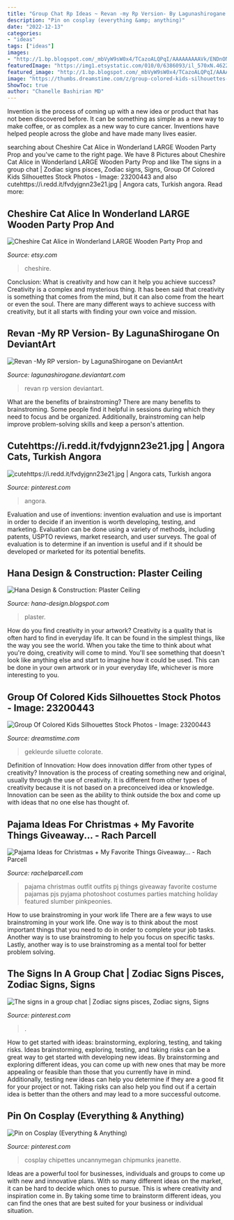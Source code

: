 ```yaml
---
title: "Group Chat Rp Ideas ~ Revan -my Rp Version- By Lagunashirogane On Deviantart"
description: "Pin on cosplay (everything &amp; anything)"
date: "2022-12-13"
categories:
- "ideas"
tags: ["ideas"]
images:
- "http://1.bp.blogspot.com/_mbVyW9sW0x4/TCazoALQPqI/AAAAAAAAAVk/ENDnON4ISk8/s1600/DSC03970.JPG"
featuredImage: "https://img1.etsystatic.com/010/0/6386093/il_570xN.462291283_p1ja.jpg"
featured_image: "http://1.bp.blogspot.com/_mbVyW9sW0x4/TCazoALQPqI/AAAAAAAAAVk/ENDnON4ISk8/s1600/DSC03970.JPG"
image: "https://thumbs.dreamstime.com/z/group-colored-kids-silhouettes-23200443.jpg"
ShowToc: true
author: "Chanelle Bashirian MD"
---
```



Invention is the process of coming up with a new idea or product that has not been discovered before. It can be something as simple as a new way to make coffee, or as complex as a new way to cure cancer. Inventions have helped people across the globe and have made many lives easier.

	

		
searching about Cheshire Cat Alice in Wonderland LARGE Wooden Party Prop and you've came to the right page. We have 8 Pictures about Cheshire Cat Alice in Wonderland LARGE Wooden Party Prop and like The signs in a group chat | Zodiac signs pisces, Zodiac signs, Signs, Group Of Colored Kids Silhouettes Stock Photos - Image: 23200443 and also cutehttps://i.redd.it/fvdyjgnn23e21.jpg | Angora cats, Turkish angora. Read more:
		
    
## Cheshire Cat Alice In Wonderland LARGE Wooden Party Prop And

<img loading=lazy src="https://img1.etsystatic.com/010/0/6386093/il_570xN.462291283_p1ja.jpg" onerror="this.onerror=null;this.src='https://tse4.mm.bing.net/th?id=OIP.BXJv1lPg4ojmCQIdgIZSmwHaJ4&amp;pid=15.1';" alt="Cheshire Cat Alice in Wonderland LARGE Wooden Party Prop and">

_Source: etsy.com_

>cheshire. 

	

Conclusion: What is creativity and how can it help you achieve success?
Creativity is a complex and mysterious thing. It has been said that creativity is something that comes from the mind, but it can also come from the heart or even the soul. There are many different ways to achieve success with creativity, but it all starts with finding your own voice and mission.

    
## Revan -My RP Version- By LagunaShirogane On DeviantArt

<img loading=lazy src="https://img00.deviantart.net/4d99/i/2012/045/8/3/revan__my_rp_version__by_lagunashirogane-d4pqzvm.jpg" onerror="this.onerror=null;this.src='https://tse2.mm.bing.net/th?id=OIP.WNrb-aEhggJQohHz519C7gHaG3&amp;pid=15.1';" alt="Revan -My RP version- by LagunaShirogane on DeviantArt">

_Source: lagunashirogane.deviantart.com_

>revan rp version deviantart. 

	

What are the benefits of brainstroming?
There are many benefits to brainstroming. Some people find it helpful in sessions during which they need to focus and be organized. Additionally, brainstroming can help improve problem-solving skills and keep a person's attention.

    
## Cutehttps://i.redd.it/fvdyjgnn23e21.jpg | Angora Cats, Turkish Angora

<img loading=lazy src="https://i.pinimg.com/736x/40/58/33/405833a862577dbf3155ca97ee4641e2.jpg" onerror="this.onerror=null;this.src='https://tse3.mm.bing.net/th?id=OIP.BBw4lBT7WtV22DBQaJPFtAHaIw&amp;pid=15.1';" alt="cutehttps://i.redd.it/fvdyjgnn23e21.jpg | Angora cats, Turkish angora">

_Source: pinterest.com_

>angora. 

	

Evaluation and use of inventions:
invention evaluation and use is important in order to decide if an invention is worth developing, testing, and marketing. Evaluation can be done using a variety of methods, including patents, USPTO reviews, market research, and user surveys. The goal of evaluation is to determine if an invention is useful and if it should be developed or marketed for its potential benefits.

    
## Hana Design &amp; Construction: Plaster Ceiling

<img loading=lazy src="http://1.bp.blogspot.com/_mbVyW9sW0x4/TCazoALQPqI/AAAAAAAAAVk/ENDnON4ISk8/s1600/DSC03970.JPG" onerror="this.onerror=null;this.src='https://tse4.mm.bing.net/th?id=OIP.1biLzCMDgq881pAio1k3zQHaFj&amp;pid=15.1';" alt="Hana Design &amp; Construction: Plaster Ceiling">

_Source: hana-design.blogspot.com_

>plaster. 

	

How do you find creativity in your artwork?
Creativity is a quality that is often hard to find in everyday life. It can be found in the simplest things, like the way you see the world. When you take the time to think about what you're doing, creativity will come to mind. You'll see something that doesn't look like anything else and start to imagine how it could be used. This can be done in your own artwork or in your everyday life, whichever is more interesting to you.

    
## Group Of Colored Kids Silhouettes Stock Photos - Image: 23200443

<img loading=lazy src="https://thumbs.dreamstime.com/z/group-colored-kids-silhouettes-23200443.jpg" onerror="this.onerror=null;this.src='https://tse1.mm.bing.net/th?id=OIP._LtvrCd0kSL6-OYPEOVutwHaH6&amp;pid=15.1';" alt="Group Of Colored Kids Silhouettes Stock Photos - Image: 23200443">

_Source: dreamstime.com_

>gekleurde siluette colorate. 

	

Definition of Innovation: How does innovation differ from other types of creativity?
Innovation is the process of creating something new and original, usually through the use of creativity. It is different from other types of creativity because it is not based on a preconceived idea or knowledge. Innovation can be seen as the ability to think outside the box and come up with ideas that no one else has thought of.

    
## Pajama Ideas For Christmas + My Favorite Things Giveaway... - Rach Parcell

<img loading=lazy src="https://sfo2.digitaloceanspaces.com/rachelparcell/2016/11/jcrew-christmas-pajama-ideas-1.jpg" onerror="this.onerror=null;this.src='https://tse3.mm.bing.net/th?id=OIP.FK8ONhAA2zm7_uJLwuWCFAHaKe&amp;pid=15.1';" alt="Pajama Ideas for Christmas + My Favorite Things Giveaway... - Rach Parcell">

_Source: rachelparcell.com_

>pajama christmas outfit outfits pj things giveaway favorite costume pajamas pjs pyjama photoshoot costumes parties matching holiday featured slumber pinkpeonies. 

	

How to use brainstroming in your work life
There are a few ways to use brainstroming in your work life. One way is to think about the most important things that you need to do in order to complete your job tasks. Another way is to use brainstroming to help you focus on specific tasks. Lastly, another way is to use brainstroming as a mental tool for better problem solving.

    
## The Signs In A Group Chat | Zodiac Signs Pisces, Zodiac Signs, Signs

<img loading=lazy src="https://i.pinimg.com/736x/68/e9/66/68e966d9b2e32484fd68c7ab7bed7e60--a-group-zodiac-facts.jpg" onerror="this.onerror=null;this.src='https://tse3.mm.bing.net/th?id=OIP.0WBmJW6jZp5Cjxce5yTiYAHaKN&amp;pid=15.1';" alt="The signs in a group chat | Zodiac signs pisces, Zodiac signs, Signs">

_Source: pinterest.com_

>. 

	

How to get started with ideas: brainstorming, exploring, testing, and taking risks.
Ideas brainstorming, exploring, testing, and taking risks can be a great way to get started with developing new ideas. By brainstorming and exploring different ideas, you can come up with new ones that may be more appealing or feasible than those that you currently have in mind. Additionally, testing new ideas can help you determine if they are a good fit for your project or not. Taking risks can also help you find out if a certain idea is better than the others and may lead to a more successful outcome.

    
## Pin On Cosplay (Everything &amp; Anything)

<img loading=lazy src="https://i.pinimg.com/736x/73/ed/18/73ed18e59355fcc2129a7102b00b33eb--costume-ideas-cosplay.jpg" onerror="this.onerror=null;this.src='https://tse1.mm.bing.net/th?id=OIP.emmHpU1Bcpzdy1UjMDpq_QHaLI&amp;pid=15.1';" alt="Pin on Cosplay (Everything &amp; Anything)">

_Source: pinterest.com_

>cosplay chipettes uncannymegan chipmunks jeanette. 

	

Ideas are a powerful tool for businesses, individuals and groups to come up with new and innovative plans. With so many different ideas on the market, it can be hard to decide which ones to pursue. This is where creativity and inspiration come in. By taking some time to brainstorm different ideas, you can find the ones that are best suited for your business or individual situation.

